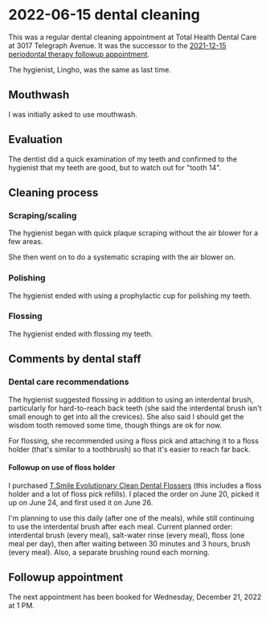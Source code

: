 # 2022-06-15 dental cleaning

This was a regular dental cleaning appointment at Total Health Dental
Care at 3017 Telegraph Avenue. It was the successor to the [2021-12-15
periodontal therapy followup
appointment](2021-12-15-periodontal-therapy-followup-appointment.md).

The hygienist, Lingho, was the same as last time.

## Mouthwash

I was initially asked to use mouthwash.

## Evaluation

The dentist did a quick examination of my teeth and confirmed to the
hygienist that my teeth are good, but to watch out for "tooth 14".

## Cleaning process

### Scraping/scaling

The hygienist began with quick plaque scraping without the air blower
for a few areas.

She then went on to do a systematic scraping with the air blower on.

### Polishing

The hygienist ended with using a prophylactic cup for polishing my
teeth.

### Flossing

The hygienist ended with flossing my teeth.

## Comments by dental staff

### Dental care recommendations

The hygienist suggested flossing in addition to using an interdental
brush, particularly for hard-to-reach back teeth (she said the
interdental brush isn't small enough to get into all the
crevices). She also said I should get the wisdom tooth removed some
time, though things are ok for now.

For flossing, she recommended using a floss pick and attaching it to a
floss holder (that's similar to a toothbrush) so that it's easier to
reach far back.

#### Followup on use of floss holder

I purchased [T.Smile Evolutionary Clean Dental
Flossers](https://www.amazon.com/gp/product/B07F8P58PF/) (this
includes a floss holder and a lot of floss pick refills). I placed the
order on June 20, picked it up on June 24, and first used it on June
26.

I'm planning to use this daily (after one of the meals), while still
continuing to use the interdental brush after each meal. Current
planned order: interdental brush (every meal), salt-water rinse (every
meal), floss (one meal per day), then after waiting between 30 minutes
and 3 hours, brush (every meal). Also, a separate brushing round each
morning.

## Followup appointment

The next appointment has been booked for Wednesday, December 21, 2022
at 1 PM.
